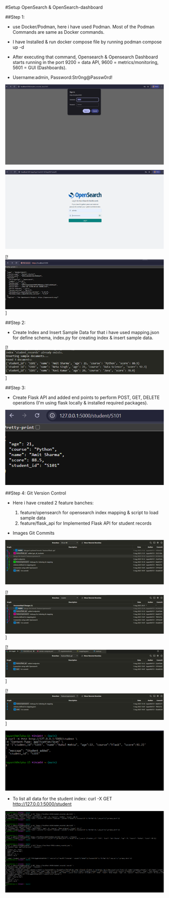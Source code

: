 #Setup OpenSearch & OpenSearch-dashboard


##Step 1:
- use Docker/Podman, here i have used Podman. Most of the Podman Commands are same as Docker commands.

- I have Installed & run docker compose file by running podman compose up -d

- After executing that command, Opensearch & Opensearch Dashboard starts running in the port 9200 = data API, 9600 = metrics/monitoring, 5601 = GUI (Dashboards). 

- Username:admin, Password:Str0ng@Passw0rd!

![Login for opensearch](image-5.png)

![Login for opensearch-dashboard](image-10.png)

[!![localhost:9200](image-4.png)]


##Step 2:
- Create Index and Insert Sample Data for that i have used mapping.json for define schema, index.py for creating index & insert sample data.

[!![inserted data](image-6.png)]



##Step 3: 
- Create Flask API and added end points to perform POST, GET, DELETE operations (I'm using flask locally & installed required packages).

![flask endpoint](image-8.png)


##Step 4: Git Version Control
- Here i have created 2 feature banches: 
    1. feature/opensearch for opensearch index mapping & script to load sample data
    2. feature/flask_api for Implemented Flask API for student records

- Images Git Commits

![Commits](image.png)

[!![Commit done by master](image-1.png)]

[!![Commit done by feature/flask_api](image-2.png)]

[!![Commit done by feature/opensearch](image-3.png)]




![Sample data inserted](image-9.png)


- To list all data for the student index: curl -X GET http://127.0.0.1:5000/student

![Sample GET, PUT, POST Operations](image-12.png)